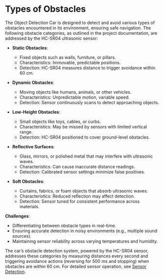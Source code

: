 # Types of Obstacles

The Object Detection Car is designed to detect and avoid various types of obstacles encountered in its environment, ensuring safe navigation. The following obstacle categories, as outlined in the project documentation, are addressed by the HC-SR04 ultrasonic sensor:

- **Static Obstacles**:
  - Fixed objects such as walls, furniture, or pillars.
  - Characteristics: Immovable, predictable positions.
  - Detection: HC-SR04 measures distance to trigger avoidance within 60 cm.

- **Dynamic Obstacles**:
  - Moving objects like humans, animals, or other vehicles.
  - Characteristics: Unpredictable motion, variable speed.
  - Detection: Sensor continuously scans to detect approaching objects.

- **Low-Height Obstacles**:
  - Small objects like toys, cables, or curbs.
  - Characteristics: May be missed by sensors with limited vertical range.
  - Detection: HC-SR04 positioned to cover ground-level obstacles.

- **Reflective Surfaces**:
  - Glass, mirrors, or polished metal that may interfere with ultrasonic waves.
  - Characteristics: Can cause inaccurate distance readings.
  - Detection: Calibrated sensor settings minimize false positives.

- **Soft Obstacles**:
  - Curtains, fabrics, or foam objects that absorb ultrasonic waves.
  - Characteristics: Reduced reflection may affect detection.
  - Detection: Sensor tuned for consistent performance across materials.

**Challenges**:
- Differentiating between obstacle types in real-time.
- Ensuring accurate detection in noisy environments (e.g., multiple sound sources).
- Maintaining sensor reliability across varying temperatures and humidity.

The car’s obstacle detection system, powered by the HC-SR04 sensor, addresses these categories by measuring distances every second and triggering avoidance actions (reversing for 500 ms and stopping) when obstacles are within 60 cm. For detailed sensor operation, see [Sensor Detection](sensor_detection.markdown).
